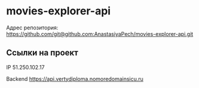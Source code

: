 # movies-explorer-api

Адрес репозитория: https://github.com/git@github.com:AnastasiyaPech/movies-explorer-api.git

## Ссылки на проект

IP 51.250.102.17

Backend https://api.vertydiploma.nomoredomainsicu.ru